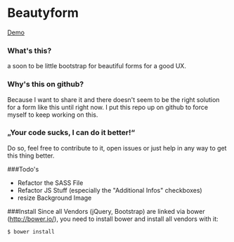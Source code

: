 Beautyform
==========

[Demo](http://labs.augusteight.at/beautyform/)


### What's this?
a soon to be little bootstrap for beautiful forms for a good UX. 

### Why's this on github?
Because I want to share it and there doesn't seem to be the right solution for a form like this until right now. 
I put this repo up on github to force myself to keep working on this.

### „Your code sucks, I can do it better!“ 
Do so, feel free to contribute to it, open issues or just help in any way to get this thing better. 

###Todo's
* Refactor the SASS File
* Refactor JS Stuff (especially the "Additional Infos" checkboxes)
* resize Background Image


###Install
 Since all Vendors (jQuery, Bootstrap) are linked via bower (http://bower.io/), you need to install bower and install all vendors with it:
 
 	$ bower install
 	